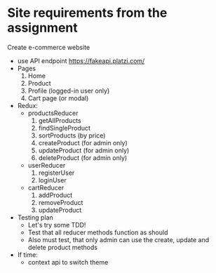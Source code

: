 # Site requirements from the assignment

Create e-commerce website
- use API endpoint https://fakeapi.platzi.com/
- Pages
    1. Home
    2. Product
    3. Profile (logged-in user only)
    4. Cart page (or modal)
- Redux:
    - productsReducer
        1. getAllProducts
        2. findSingleProduct
        3. sortProducts (by price)
        4. createProduct (for admin only)
        5. updateProduct (for admin only)
        6. deleteProduct (for admin only)
    - userReducer
        1. registerUser
        2. loginUser
    - cartReducer
        1. addProduct
        2. removeProduct
        3. updateProduct
- Testing plan
    - Let's try some TDD!
    - Test that all reducer methods function as should
    - Also must test, that only admin can use the create, update and delete product methods
- If time:
    - context api to switch theme